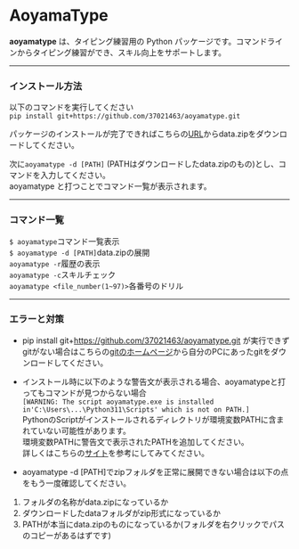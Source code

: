 # AoyamaType

**aoyamatype** は、タイピング練習用の Python パッケージです。コマンドラインからタイピング練習ができ、スキル向上をサポートします。

---
### インストール方法 
以下のコマンドを実行してください  
`pip install git+https://github.com/37021463/aoyamatype.git`

パッケージのインストールが完了できればこちらの[URL](https://kwanseio365-my.sharepoint.com/:f:/g/personal/ijv85378_nuc_kwansei_ac_jp/ElNx956B6chEppmidaLVxm4BUMw0mT9WP4NU0cGyJH1hDA?e=uCca4V  
)からdata.zipをダウンロードしてください。    

次に`aoyamatype -d [PATH]` (PATHはダウンロードしたdata.zipのもの)とし、コマンドを入力してください。  
aoyamatype と打つことでコマンド一覧が表示されます。

---
### コマンド一覧
`$ aoyamatype`コマンド一覧表示  
`$ aoyamatype -d [PATH]`data.zipの展開  
`aoyamatype -r`履歴の表示  
`aoyamatype -c`スキルチェック  
`aoyamatype <file_number(1~97)>`各番号のドリル  

---

### エラーと対策
+ pip install git+https://github.com/37021463/aoyamatype.git
が実行できずgitがない場合はこちらの[gitのホームページ](https://git-scm.com/)から自分のPCにあったgitをダウンロードしてください。  

+ インストール時に以下のような警告文が表示される場合、aoyamatypeと打ってもコマンドが見つからない場合  
`[WARNING: The script aoyamatype.exe is installed in'C:\Users\...\Python311\Scripts' which is not on PATH.]`  
PythonのScriptがインストールされるディレクトリが環境変数PATHに含まれていない可能性があります。  
環境変数PATHに警告文で表示されたPATHを追加してください。    
詳しくはこちらの[サイト](https://www.javadrive.jp/python/install/index3.html  
)を参考にしてみてください。  

+ aoyamatype -d [PATH]でzipフォルダを正常に展開できない場合は以下の点をもう一度確認してください。
1. フォルダの名称がdata.zipになっているか
2. ダウンロードしたdataフォルダがzip形式になっているか
3. PATHが本当にdata.zipのものになっているか(フォルダを右クリックでパスのコピーがあるはずです)